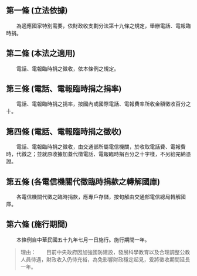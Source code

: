 第一條 (立法依據)
-----------------
　　為適應國家特別需要，依財政收支劃分法第十九條之規定，舉辦電話、電報臨時捐。  


第二條 (本法之適用)
-------------------
　　電話、電報臨時捐之徵收，依本條例之規定。  


第三條 (電話、電報臨時捐之捐率)
-------------------------------
　　電話、電報臨時捐之捐率，按國內或國際電話、電報費率所收金額徵收百分之十。  


第四條 (電話、電報臨時捐之徵收)
-------------------------------
　　電話、電報臨時捐之徵收，由交通部所屬電信機關，於收取電話費、電報費時，代徵之；並就原收據加蓋代徵電話、電報臨時捐百分之十字樣，不另給完納憑證。  


第五條 (各電信機關代徵臨時捐款之轉解國庫)
-----------------------------------------
　　各電信機關代徵之臨時捐款，應專戶存儲，按旬解由交通部電信總局轉解國庫。  


第六條 (施行期間)
-----------------
　　本條例自中華民國五十九年七月一日施行。施行期間一年。  
> 理由：　　目前中央政府因加強國防建設，發展科學教育以及合理調整公教人員待遇，財政收入仍待充裕，為免影響財政穩定起見，爰將徵收期間延長一年。